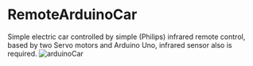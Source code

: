 # RemoteArduinoCar
Simple electric car controlled by simple (Philips) infrared remote control, based by two Servo motors and Arduino Uno, 
infrared sensor also is required.
![arduinoCar](https://github.com/IlvisFaulbaums/RemoteArduinoCar/assets/48957213/258aa12b-ef8e-4509-b0b7-676000cf7de8)
